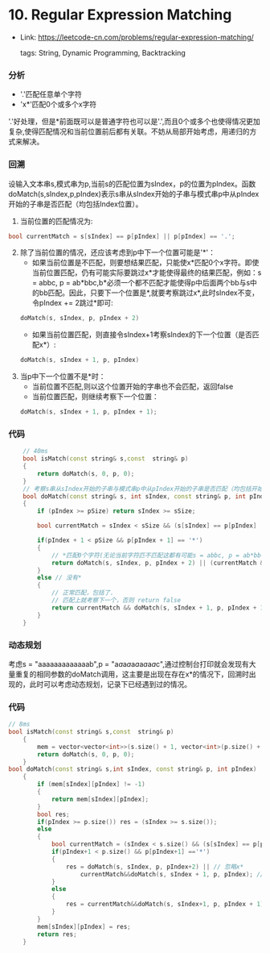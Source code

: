 # 10. Regular Expression Matching

* Link: https://leetcode-cn.com/problems/regular-expression-matching/

    tags: String, Dynamic Programming, Backtracking
### 分析
* '.'匹配任意单个字符
* 'x*'匹配0个或多个x字符

'.'好处理，但是*前面既可以是普通字符也可以是'.',而且0个或多个也使得情况更加复杂,使得匹配情况和当前位置前后都有关联。不妨从局部开始考虑，用递归的方式来解决。
### 回溯
设输入文本串s,模式串为p,当前s的匹配位置为sIndex，p的位置为pIndex。函数doMatch(s,sIndex,p,pIndex)表示s串从sIndex开始的子串与模式串p中从pIndex开始的子串是否匹配（均包括Index位置）。
1. 当前位置的匹配情况为:
```c++
bool currentMatch = s[sIndex] == p[pIndex] || p[pIndex] == '.';
```
2. 除了当前位置的情况，还应该考虑到p中下一个位置可能是'*'：
    * 如果当前位置是不匹配，则要想结果匹配，只能使x\*匹配0个x字符。即使当前位置匹配，仍有可能实际要跳过x*才能使得最终的结果匹配，例如：s = abbc, p = ab\*bbc,b\*必须一个都不匹配才能使得p中后面两个bb与s中的bb匹配。因此，只要下一个位置是\*,就要考察跳过x\*,此时sIndex不变，令pIndex += 2跳过\*即可:
    ```c++
    doMatch(s, sIndex, p, pIndex + 2)
    ```
    * 如果当前位置匹配，则直接令sIndex+1考察sIndex的下一个位置（是否匹配x*）:
    ```c++
    doMatch(s, sIndex + 1, p, pIndex)
    ```
3. 当p中下一个位置不是\*时：
    * 当前位置不匹配,则以这个位置开始的字串也不会匹配，返回false
    * 当前位置匹配，则继续考察下一个位置：
    ```c++
    doMatch(s, sIndex + 1, p, pIndex + 1);
    ```
### 代码
```c++
    // 40ms
    bool isMatch(const string& s,const  string& p)
    {
        return doMatch(s, 0, p, 0);
    }
    // 考察s串从sIndex开始的子串与模式串p中从pIndex开始的子串是否匹配（均包括开始位置直到末尾）。
    bool doMatch(const string& s, int sIndex, const string& p, int pIndex)
    {
		if (pIndex >= pSize) return sIndex >= sSize;

		bool currentMatch = sIndex < sSize && (s[sIndex] == p[pIndex] || p[pIndex] == '.');

        if(pIndex + 1 < pSize && p[pIndex + 1] == '*')
        {
			// *匹配0个字符(无论当前字符匹不匹配这都有可能s = abbc, p = ab*bbc) || 当前字符匹配并尝试s中的下一个字符
			return doMatch(s, sIndex, p, pIndex + 2) || (currentMatch && doMatch(s, sIndex + 1, p, pIndex));
        }
        else // 没有*
        {
			// 正常匹配，包括了.
            // 匹配上就考察下一个，否则 return false
			return currentMatch && doMatch(s, sIndex + 1, p, pIndex + 1);
        }
    }
```

### 动态规划
考虑s = "aaaaaaaaaaaaab",p = "a*a*a*a*a*a*a*a*a*a*c",通过控制台打印就会发现有大量重复的相同参数的doMatch调用，这主要是出现在存在x\*的情况下，回溯时出现的，此时可以考虑动态规划，记录下已经遇到过的情况。
### 代码
```c++
// 8ms
bool isMatch(const string& s,const  string& p)
    {
        mem = vector<vector<int>>(s.size() + 1, vector<int>(p.size() + 1, -1));
        return doMatch(s, 0, p, 0);
    }
bool doMatch(const string& s,int sIndex, const string& p, int pIndex)
    {
		if (mem[sIndex][pIndex] != -1)
		{
			return mem[sIndex][pIndex];
		}
		bool res;
        if(pIndex >= p.size()) res = (sIndex >= s.size());
        else
        {
            bool currentMatch = (sIndex < s.size() && (s[sIndex] == p[pIndex] || p[pIndex] == '.'));
            if(pIndex+1 < p.size() && p[pIndex+1] =='*')
            {
                res = doMatch(s, sIndex, p, pIndex+2) || // 忽略x*
                    currentMatch&&doMatch(s, sIndex + 1, p, pIndex); // 如果*前的字符匹配，则将s前进一位
            }
            else
            {
                res = currentMatch&&doMatch(s, sIndex+1, p, pIndex + 1);
            }
        }
        mem[sIndex][pIndex] = res;
        return res;
    }
```